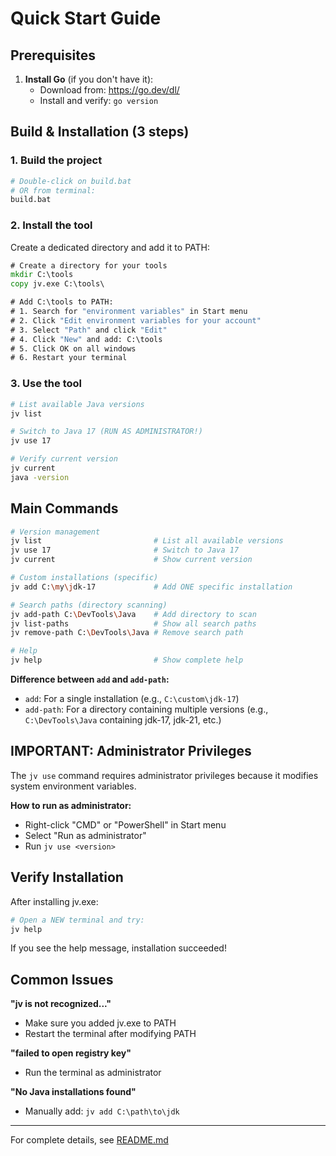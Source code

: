 # Quick Start Guide

## Prerequisites

1. **Install Go** (if you don't have it):
   - Download from: https://go.dev/dl/
   - Install and verify: `go version`

## Build & Installation (3 steps)

### 1. Build the project

```bash
# Double-click on build.bat
# OR from terminal:
build.bat
```

### 2. Install the tool

Create a dedicated directory and add it to PATH:

```cmd
# Create a directory for your tools
mkdir C:\tools
copy jv.exe C:\tools\

# Add C:\tools to PATH:
# 1. Search for "environment variables" in Start menu
# 2. Click "Edit environment variables for your account"
# 3. Select "Path" and click "Edit"
# 4. Click "New" and add: C:\tools
# 5. Click OK on all windows
# 6. Restart your terminal
```

### 3. Use the tool

```bash
# List available Java versions
jv list

# Switch to Java 17 (RUN AS ADMINISTRATOR!)
jv use 17

# Verify current version
jv current
java -version
```

## Main Commands

```bash
# Version management
jv list                         # List all available versions
jv use 17                       # Switch to Java 17
jv current                      # Show current version

# Custom installations (specific)
jv add C:\my\jdk-17             # Add ONE specific installation

# Search paths (directory scanning)
jv add-path C:\DevTools\Java    # Add directory to scan
jv list-paths                   # Show all search paths
jv remove-path C:\DevTools\Java # Remove search path

# Help
jv help                         # Show complete help
```

**Difference between `add` and `add-path`:**
- `add`: For a single installation (e.g., `C:\custom\jdk-17`)
- `add-path`: For a directory containing multiple versions (e.g., `C:\DevTools\Java` containing jdk-17, jdk-21, etc.)

## IMPORTANT: Administrator Privileges

The `jv use` command requires administrator privileges because it modifies system environment variables.

**How to run as administrator:**
- Right-click "CMD" or "PowerShell" in Start menu
- Select "Run as administrator"
- Run `jv use <version>`

## Verify Installation

After installing jv.exe:

```bash
# Open a NEW terminal and try:
jv help
```

If you see the help message, installation succeeded!

## Common Issues

**"jv is not recognized..."**
- Make sure you added jv.exe to PATH
- Restart the terminal after modifying PATH

**"failed to open registry key"**
- Run the terminal as administrator

**"No Java installations found"**
- Manually add: `jv add C:\path\to\jdk`

---

For complete details, see [README.md](README.md)
